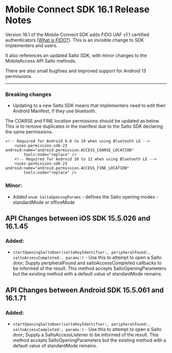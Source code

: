 # Mobile Connect SDK 16.1 Release Notes

Version 16.1 of the Mobile Connect SDK adds FIDO UAF v1.1 certified authenticators (<a href="https://fidoalliance.org/what-is-fido/">What is FIDO?</a>). This is an invisible change to SDK implementers and users. 

It also references an updated Salto SDK, with minor changes to the MobileAccess API Salto methods.

There are also small bugfixes and improved support for Android 13 permissions.

----

### Breaking changes

- Updating to a new Salto SDK means that implementers need to edit their Android Manifest, if they use bluetooth. 

The COARSE and FINE location permissions should be updated as below. This is to remove duplicates in the manifest due to the Salto SDK declaring the same permissions.

``` 
<!-- Required for Android 6.0 to 10 when using Bluetooth LE -->
    <uses-permission-sdk-23 android:name="android.permission.ACCESS_COARSE_LOCATION"
        tools:node="replace" />
    <!-- Required for Android 10 to 12 when using Bluetooth LE -->
    <uses-permission-sdk-23 android:name="android.permission.ACCESS_FINE_LOCATION"
        tools:node="replace" />
```

### Minor:
* Added `enum SaltoOpeningParams` - defines the Salto opening modes - standardMode or officeMode

## API Changes between iOS SDK 15.5.026 and 16.1.45

### Added:
* `startOpeningSaltoDoor(saltoKeyIdentifier:, peripheralFound:, saltoAccessCompleted:, params:)` -
Use this to attempt to open a Salto door; Supply peripheralFound and saltoAccessCompleted callbacks to be informed of the result. This method accepts SaltoOpeningParameters but the existing method with a default value of standardMode remains.

## API Changes between Android SDK 15.5.061 and 16.1.71

### Added:
* `startOpeningSaltoDoor(saltoKeyIdentifier:, peripheralFound:, saltoAccessCompleted:, params:)` -
Use this to attempt to open a Salto door; Supply a SaltoAccessListener to be informed of the result. This method accepts SaltoOpeningParameters but the existing method with a default value of standardMode remains.

